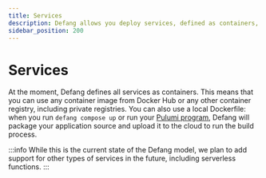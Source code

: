 ```yaml
---
title: Services
description: Defang allows you deploy services, defined as containers, to the cloud.
sidebar_position: 200
---
```


# Services

At the moment, Defang defines all services as containers. This means that you can use any container image from Docker Hub or any other container registry, including private registries. You can also use a local Dockerfile: when you run `defang compose up` or run your [Pulumi program](./pulumi.md), Defang will package your application source and upload it to the cloud to run the build process.

:::info
While this is the current state of the Defang model, we plan to add support for other types of services in the future, including serverless functions.
:::